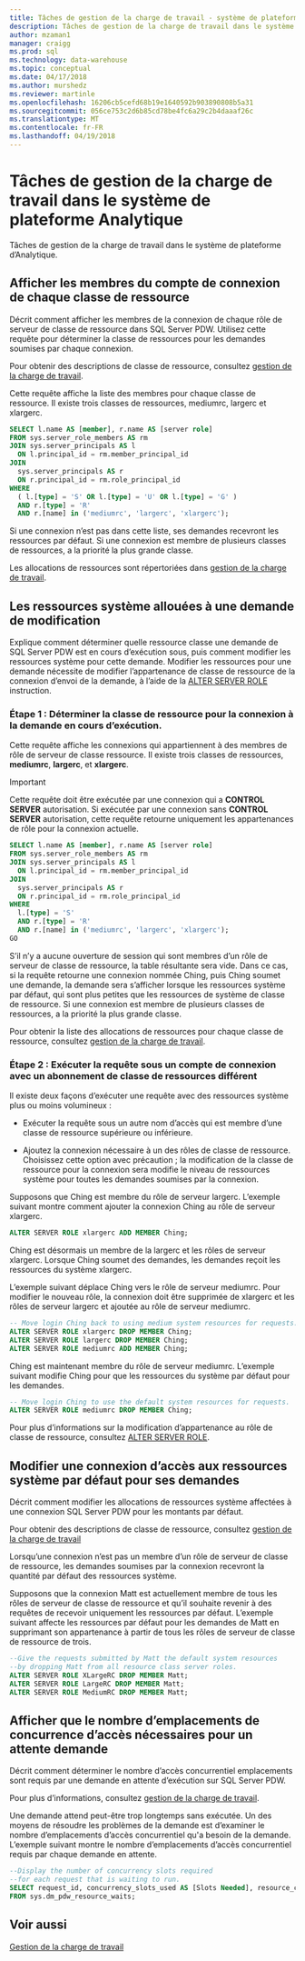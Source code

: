 ```yaml
---
title: Tâches de gestion de la charge de travail - système de plateforme Analytique | Documents Microsoft
description: Tâches de gestion de la charge de travail dans le système de plateforme d’Analytique.
author: mzaman1
manager: craigg
ms.prod: sql
ms.technology: data-warehouse
ms.topic: conceptual
ms.date: 04/17/2018
ms.author: murshedz
ms.reviewer: martinle
ms.openlocfilehash: 16206cb5cefd68b19e1640592b903890808b5a31
ms.sourcegitcommit: 056ce753c2d6b85cd78be4fc6a29c2b4daaaf26c
ms.translationtype: MT
ms.contentlocale: fr-FR
ms.lasthandoff: 04/19/2018
---
```

# <a name="workload-management-tasks-in-analytics-platform-system"></a>Tâches de gestion de la charge de travail dans le système de plateforme Analytique
Tâches de gestion de la charge de travail dans le système de plateforme d’Analytique.

## <a name="view-login-members-of-each-resource-class"></a>Afficher les membres du compte de connexion de chaque classe de ressource
Décrit comment afficher les membres de la connexion de chaque rôle de serveur de classe de ressource dans SQL Server PDW. Utilisez cette requête pour déterminer la classe de ressources pour les demandes soumises par chaque connexion.  
  
Pour obtenir des descriptions de classe de ressource, consultez [gestion de la charge de travail](workload-management.md).  
  
Cette requête affiche la liste des membres pour chaque classe de ressource. Il existe trois classes de ressources, mediumrc, largerc et xlargerc.  
  
```sql  
SELECT l.name AS [member], r.name AS [server role]  
FROM sys.server_role_members AS rm  
JOIN sys.server_principals AS l  
  ON l.principal_id = rm.member_principal_id  
JOIN  
  sys.server_principals AS r  
  ON r.principal_id = rm.role_principal_id  
WHERE  
  ( l.[type] = 'S' OR l.[type] = 'U' OR l.[type] = 'G' )  
  AND r.[type] = 'R'  
  AND r.[name] in ('mediumrc', 'largerc', 'xlargerc');  
```  
  
Si une connexion n’est pas dans cette liste, ses demandes recevront les ressources par défaut. Si une connexion est membre de plusieurs classes de ressources, a la priorité la plus grande classe.  
  
Les allocations de ressources sont répertoriées dans [gestion de la charge de travail](workload-management.md).  
  
## <a name="change-the-system-resources-allocated-to-a-request"></a>Les ressources système allouées à une demande de modification
Explique comment déterminer quelle ressource classe une demande de SQL Server PDW est en cours d’exécution sous, puis comment modifier les ressources système pour cette demande. Modifier les ressources pour une demande nécessite de modifier l’appartenance de classe de ressource de la connexion d’envoi de la demande, à l’aide de la [ALTER SERVER ROLE](../t-sql/statements/alter-server-role-transact-sql.md) instruction.  
  
### <a name="step-1-determine-the-resource-class-for-the-login-running-the-request"></a>Étape 1 : Déterminer la classe de ressource pour la connexion à la demande en cours d’exécution.  
Cette requête affiche les connexions qui appartiennent à des membres de rôle de serveur de classe ressource. Il existe trois classes de ressources, **mediumrc**, **largerc**, et **xlargerc**.  
  
> [!IMPORTANT]  
> Cette requête doit être exécutée par une connexion qui a **CONTROL SERVER** autorisation. Si exécutée par une connexion sans **CONTROL SERVER** autorisation, cette requête retourne uniquement les appartenances de rôle pour la connexion actuelle.  
  
```sql  
SELECT l.name AS [member], r.name AS [server role]  
FROM sys.server_role_members AS rm  
JOIN sys.server_principals AS l  
  ON l.principal_id = rm.member_principal_id  
JOIN  
  sys.server_principals AS r  
  ON r.principal_id = rm.role_principal_id  
WHERE  
  l.[type] = 'S'   
  AND r.[type] = 'R'  
  AND r.[name] in ('mediumrc', 'largerc', 'xlargerc');  
GO  
```  
  
S’il n’y a aucune ouverture de session qui sont membres d’un rôle de serveur de classe de ressource, la table résultante sera vide. Dans ce cas, si la requête retourne une connexion nommée Ching, puis Ching soumet une demande, la demande sera s’afficher lorsque les ressources système par défaut, qui sont plus petites que les ressources de système de classe de ressource. Si une connexion est membre de plusieurs classes de ressources, a la priorité la plus grande classe.  
  
Pour obtenir la liste des allocations de ressources pour chaque classe de ressource, consultez [gestion de la charge de travail](workload-management.md).  
  
### <a name="step-2-run-the-request-under-a-login-with-different-resource-class-membership"></a>Étape 2 : Exécuter la requête sous un compte de connexion avec un abonnement de classe de ressources différent  
Il existe deux façons d’exécuter une requête avec des ressources système plus ou moins volumineux :  
  
-   Exécuter la requête sous un autre nom d’accès qui est membre d’une classe de ressource supérieure ou inférieure.  
  
-   Ajoutez la connexion nécessaire à un des rôles de classe de ressource. Choisissez cette option avec précaution ; la modification de la classe de ressource pour la connexion sera modifie le niveau de ressources système pour toutes les demandes soumises par la connexion.  
  
Supposons que Ching est membre du rôle de serveur largerc. L’exemple suivant montre comment ajouter la connexion Ching au rôle de serveur xlargerc.  
  
```sql  
ALTER SERVER ROLE xlargerc ADD MEMBER Ching;  
```  
  
Ching est désormais un membre de la largerc et les rôles de serveur xlargerc. Lorsque Ching soumet des demandes, les demandes reçoit les ressources du système xlargerc.  
  
L’exemple suivant déplace Ching vers le rôle de serveur mediumrc.  Pour modifier le nouveau rôle, la connexion doit être supprimée de xlargerc et les rôles de serveur largerc et ajoutée au rôle de serveur mediumrc.  
  
```sql  
-- Move login Ching back to using medium system resources for requests.  
ALTER SERVER ROLE xlargerc DROP MEMBER Ching;  
ALTER SERVER ROLE largerc DROP MEMBER Ching;  
ALTER SERVER ROLE mediumrc ADD MEMBER Ching;  
```  
  
Ching est maintenant membre du rôle de serveur mediumrc.  L’exemple suivant modifie Ching pour que les ressources du système par défaut pour les demandes.  
  
```sql  
-- Move login Ching to use the default system resources for requests.  
ALTER SERVER ROLE mediumrc DROP MEMBER Ching;  
```  
  
Pour plus d’informations sur la modification d’appartenance au rôle de classe de ressource, consultez [ALTER SERVER ROLE](../t-sql/statements/alter-server-role-transact-sql.md).  

## <a name="change-a-login-to-the-default-system-resources-for-its-requests"></a>Modifier une connexion d’accès aux ressources système par défaut pour ses demandes
Décrit comment modifier les allocations de ressources système affectées à une connexion SQL Server PDW pour les montants par défaut. 
  
Pour obtenir des descriptions de classe de ressource, consultez [gestion de la charge de travail](workload-management.md)  
  
Lorsqu’une connexion n’est pas un membre d’un rôle de serveur de classe de ressource, les demandes soumises par la connexion recevront la quantité par défaut des ressources système.  
  
Supposons que la connexion Matt est actuellement membre de tous les rôles de serveur de classe de ressource et qu’il souhaite revenir à des requêtes de recevoir uniquement les ressources par défaut.  L’exemple suivant affecte les ressources par défaut pour les demandes de Matt en supprimant son appartenance à partir de tous les rôles de serveur de classe de ressource de trois.  
  
```sql  
--Give the requests submitted by Matt the default system resources   
--by dropping Matt from all resource class server roles.  
ALTER SERVER ROLE XLargeRC DROP MEMBER Matt;  
ALTER SERVER ROLE LargeRC DROP MEMBER Matt;  
ALTER SERVER ROLE MediumRC DROP MEMBER Matt;  
```  
  
## <a name="display-the-number-of-concurrency-slots-needed-for-a-waiting-request"></a>Afficher que le nombre d’emplacements de concurrence d’accès nécessaires pour un attente demande
Décrit comment déterminer le nombre d’accès concurrentiel emplacements sont requis par une demande en attente d’exécution sur SQL Server PDW.  
  
Pour plus d’informations, consultez [gestion de la charge de travail](workload-management.md).  
  
Une demande attend peut-être trop longtemps sans exécutée. Un des moyens de résoudre les problèmes de la demande est d’examiner le nombre d’emplacements d’accès concurrentiel qu'a besoin de la demande.  L’exemple suivant montre le nombre d’emplacements d’accès concurrentiel requis par chaque demande en attente.  
  
```sql  
--Display the number of concurrency slots required   
--for each request that is waiting to run.  
SELECT request_id, concurrency_slots_used AS [Slots Needed], resource_class AS [Resource Class]  
FROM sys.dm_pdw_resource_waits;  
```  
  
  
## <a name="see-also"></a>Voir aussi  
[Gestion de la charge de travail](workload-management.md)  
  
